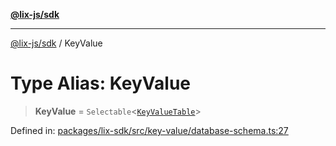 [**@lix-js/sdk**](../README.md)

***

[@lix-js/sdk](../globals.md) / KeyValue

# Type Alias: KeyValue

> **KeyValue** = `Selectable`\<[`KeyValueTable`](KeyValueTable.md)\>

Defined in: [packages/lix-sdk/src/key-value/database-schema.ts:27](https://github.com/opral/monorepo/blob/f4435d280cb682cf73d4f843d615781e28b8d0ec/packages/lix-sdk/src/key-value/database-schema.ts#L27)
